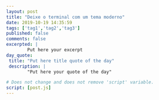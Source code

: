 ```yaml
---
layout: post
title: "Deixe o terminal com um tema moderno"
date: 2019-10-19 14:35:59
tags: ['tag1','tag2','tag3']
published: false
comments: false
excerpted: |
        Put here your excerpt
day_quote:
 title: "Put here title quote of the day"
 description: |
        "Put here your quote of the day"

# Does not change and does not remove 'script' variable.
script: [post.js]
---
```


<!-- Write from here your post !!! -->
